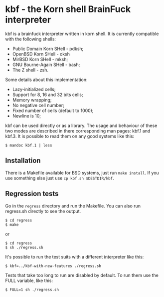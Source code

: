 kbf - the Korn shell BrainFuck interpreter
==========================================

kbf is a brainfuck interpreter written in korn shell. It is currently
compatible with the following shells:

- Public Domain Korn SHell - pdksh;
- OpenBSD Korn SHell - oksh
- MirBSD Korn SHell - mksh;
- GNU Bourne-Again SHell - bash;
- The Z shell - zsh.

Some details about this implementation:

- Lazy-initialized cells;
- Support for 8, 16 and 32 bits cells;
- Memory wrapping;
- No negative cell number;
- Fixed number of cells (default to 1000);
- Newline is 10;

kbf can be used directly or as a library. The usage and behaviour of 
these two modes are described in there corresponding man pages: kbf.1 
and kbf.3. It is possible to read them on any good systems like this:

    $ mandoc kbf.1 | less

Installation
------------

There is a Makefile available for BSD systems, just run `make install`.
If you use something else just use `cp kbf.sh $DESTDIR/kbf`.

Regression tests
----------------

Go in the `regress` directory and run the Makefile. You can also run
regress.sh directly to see the output.

    $ cd regress
    $ make

or

    $ cd regress
    $ sh ./regress.sh

It's possible to run the test suits with a different interpreter like this:

    $ kbf=../kbf-with-new-features ./regress.sh

Tests that take too long to run are disabled by default. To run them use
the FULL variable, like this:

    $ FULL=1 sh ./regress.sh

